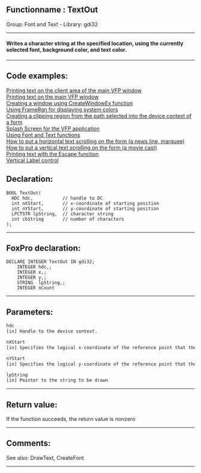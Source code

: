 <link rel="stylesheet" type="text/css" href="../../css/win32api.css">  
<link rel="stylesheet" href="https://cdnjs.cloudflare.com/ajax/libs/font-awesome/4.7.0/css/font-awesome.min.css">

## Functionname : TextOut
Group: Font and Text - Library: gdi32    
***  


#### Writes a character string at the specified location, using the currently selected font, background color, and text color.

***  


## Code examples:
[Printing text on the client area of the main VFP window](../../samples/sample_034.md)  
[Printing text on the main VFP window](../../samples/sample_035.md)  
[Creating a window using CreateWindowEx function](../../samples/sample_050.md)  
[Using FrameRgn for displaying system colors](../../samples/sample_125.md)  
[Creating a clipping region from the path selected into the device context of a form](../../samples/sample_144.md)  
[Splash Screen for the VFP application](../../samples/sample_294.md)  
[Using Font and Text functions](../../samples/sample_304.md)  
[How to put a horizontal text scrolling on the form (a news line, marquee)](../../samples/sample_352.md)  
[How to put a vertical text scrolling on the form (a movie cast)](../../samples/sample_354.md)  
[Printing text with the Escape function](../../samples/sample_357.md)  
[Vertical Label control](../../samples/sample_398.md)  

## Declaration:
```foxpro  
BOOL TextOut(
  HDC hdc,           // handle to DC
  int nXStart,       // x-coordinate of starting position
  int nYStart,       // y-coordinate of starting position
  LPCTSTR lpString,  // character string
  int cbString       // number of characters
);  
```  
***  


## FoxPro declaration:
```foxpro  
DECLARE INTEGER TextOut IN gdi32;
    INTEGER hdc,;
    INTEGER x,;
    INTEGER y,;
    STRING  lpString,;
    INTEGER nCount  
```  
***  


## Parameters:
```txt  
hdc
[in] Handle to the device context.

nXStart
[in] Specifies the logical x-coordinate of the reference point that the system uses to align the string.

nYStart
[in] Specifies the logical y-coordinate of the reference point that the system uses to align the string.

lpString
[in] Pointer to the string to be drawn  
```  
***  


## Return value:
If the function succeeds, the return value is nonzero  
***  


## Comments:
See also: DrawText, CreateFont   
  
***  


